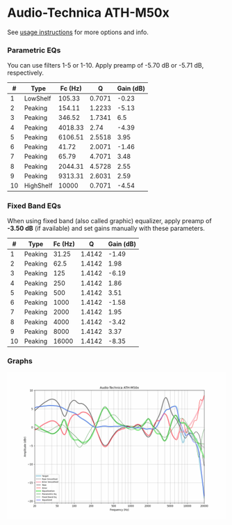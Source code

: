 # Audio-Technica ATH-M50x
See [usage instructions](https://github.com/jaakkopasanen/AutoEq#usage) for more options and info.

### Parametric EQs
You can use filters 1-5 or 1-10. Apply preamp of -5.70 dB or -5.71 dB, respectively.

|   # | Type      |   Fc (Hz) |      Q |   Gain (dB) |
|-----|-----------|-----------|--------|-------------|
|   1 | LowShelf  |    105.33 | 0.7071 |       -0.23 |
|   2 | Peaking   |    154.11 | 1.2233 |       -5.13 |
|   3 | Peaking   |    346.52 | 1.7341 |        6.5  |
|   4 | Peaking   |   4018.33 | 2.74   |       -4.39 |
|   5 | Peaking   |   6106.51 | 2.5518 |        3.95 |
|   6 | Peaking   |     41.72 | 2.0071 |       -1.46 |
|   7 | Peaking   |     65.79 | 4.7071 |        3.48 |
|   8 | Peaking   |   2044.31 | 4.5728 |        2.55 |
|   9 | Peaking   |   9313.31 | 2.6031 |        2.59 |
|  10 | HighShelf |  10000    | 0.7071 |       -4.54 |

### Fixed Band EQs
When using fixed band (also called graphic) equalizer, apply preamp of **-3.50 dB** (if available) and set gains manually with these parameters.

|   # | Type    |   Fc (Hz) |      Q |   Gain (dB) |
|-----|---------|-----------|--------|-------------|
|   1 | Peaking |     31.25 | 1.4142 |       -1.49 |
|   2 | Peaking |     62.5  | 1.4142 |        1.98 |
|   3 | Peaking |    125    | 1.4142 |       -6.19 |
|   4 | Peaking |    250    | 1.4142 |        1.86 |
|   5 | Peaking |    500    | 1.4142 |        3.51 |
|   6 | Peaking |   1000    | 1.4142 |       -1.58 |
|   7 | Peaking |   2000    | 1.4142 |        1.95 |
|   8 | Peaking |   4000    | 1.4142 |       -3.42 |
|   9 | Peaking |   8000    | 1.4142 |        3.37 |
|  10 | Peaking |  16000    | 1.4142 |       -8.35 |

### Graphs
![](./Audio-Technica%20ATH-M50x.png)
